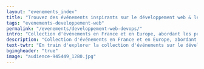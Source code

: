 ```yaml
---
layout: "evenements_index"
title: "Trouvez des événements inspirants sur le développement web & le DevOps près de chez vous"
tags: "evenements-developpement-web"
permalink: "/evenements/developpement-web-devops/"
intro: "Collection d'événements en France et en Europe, abordant les problématiques et les défis techniques spécifiques aux développeurs et aux aficionados DevOps. N'hésitez pas à suggérer des événements locaux ou nationaux si vous pensez qu'ils sont pertinents pour la communauté du MDW."
description: "Collection d'événements en France et en Europe, abordant les problématiques et les défis techniques spécifiques aux développeurs et aficionados DevOps"
text-twtr: "En train d'explorer la collection d'événements sur le développement Web & le DevOps du @MagDuWebdesign"
bgimgheader: "true"
image: "audience-945449_1280.jpg"
---
```

